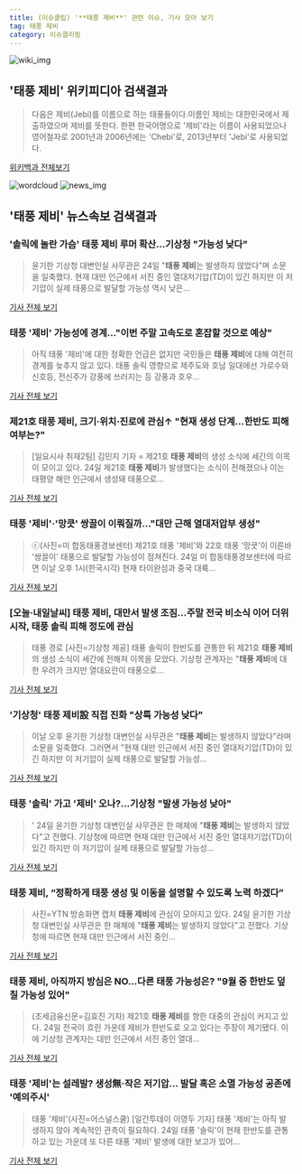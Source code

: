 ```yaml
---
title: (이슈클립) '**태풍 제비**' 관련 이슈, 기사 모아 보기
tag: 태풍 제비
category: 이슈클리핑
---
```

![wiki_img](https://user-images.githubusercontent.com/42597476/44503234-41136a80-a6d0-11e8-9071-6fc6418eafe4.png)
## **'**태풍 제비**'** 위키피디아 검색결과
>다음은 제비(Jebi)를 이름으로 하는 태풍들이다.이름인 제비는 대한민국에서 제출하였으며 제비를 뜻한다. 한편 한국어명으로 '제비'라는 이름이 사용되었으나 영어철자로 2001년과 2006년에는 'Chebi'로, 2013년부터 'Jebi'로 사용되었다.

<a href="https://ko.wikipedia.org/wiki/태풍 제비" target="_blank">위키백과 전체보기</a>

![wordcloud](https://s3.ap-northeast-2.amazonaws.com/lyrics101-wordcloud/2018-08-24-1535111601.png)
![news_img](https://user-images.githubusercontent.com/42597476/44507050-1206f400-a6e4-11e8-8d98-7ffbfebb353f.png)
## **'**태풍 제비**'** 뉴스속보 검색결과
### '솔릭에 놀란 가슴' **태풍 제비** 루머 확산…기상청 "가능성 낮다"

>윤기한 기상청 대변인실 사무관은 24일 "**태풍 제비**는 발생하지 않았다"며 소문을 일축했다. 현재 대만 인근에서 서진 중인 열대저기압(TD)이 있긴 하지만 이 저기압이 실제 태풍으로 발달할 가능성 역시 낮은...

<a href="http://news1.kr/articles/?3407491" target="_blank">기사 전체 보기</a>

### 태풍 '제비' 가능성에 경계…"이번 주말 고속도로 혼잡할 것으로 예상"

>아직 태풍 '제비'에 대한 정확한 언급은 없지만 국민들은 **태풍 제비**에 대해 여전히 경계를 늦추지 않고 있다. 태풍 솔릭 영향으로 제주도와 호남 일대에선 가로수와 신호등, 전신주가 강풍에 쓰러지는 등 강풍과 호우...

<a href="http://www.anewsa.com/detail.php?number=1360907&thread=09r06" target="_blank">기사 전체 보기</a>

### 제21호 **태풍 제비**, 크기·위치·진로에 관심↑ "현재 생성 단계…한반도 피해 여부는?"

>[일요시사 취재2팀]  김민지 기자 = 제21호 **태풍 제비**의 생성 소식에 세간의 이목이 모이고 있다. 24일 제21호 **태풍 제비**가 발생했다는 소식이 전해졌으나 이는 태평양 해안 인근에서 생성돼 태풍으로...

<a href="http://www.ilyosisa.co.kr/news/articleView.html?idxno=150988" target="_blank">기사 전체 보기</a>

### 태풍 '제비'·'망큿' 쌍끌이 이뤄질까…"대만 근해 열대저압부 생성"

>ⓒ(사진=미 합동태풍경보센터) 제21호 태풍 '제비'와 22호 태풍 '망큿'이 이른바 '쌍끌이' 태풍으로 발달할 가능성이 점쳐진다. 24일 미 합동태풍경보센터에 따르면 이날 오후 1시(한국시각) 현재 타이완섬과 중국 대륙...

<a href="http://www.dailian.co.kr/news/view/734793/?sc=naver" target="_blank">기사 전체 보기</a>

### [오늘·내일날씨] **태풍 제비**, 대만서 발생 조짐...주말 전국 비소식 이어 더위 시작, 태풍 솔릭 피해 정도에 관심

>태풍 경로 [사진=기상청 제공] 태풍 솔릭이 한반도를 관통한 뒤 제21호 **태풍 제비**의 생성 소식이 세간에 전해져 이목을 모았다.  기상청 관계자는 "**태풍 제비**에 대한 우려가 크지만 열대요란이 태풍으로...

<a href="http://www.sportsq.co.kr/news/articleView.html?idxno=299941" target="_blank">기사 전체 보기</a>

### '기상청' **태풍 제비**設 직접 진화 "상륙 가능성 낮다"

>이날 오후 윤기한 기상청 대변인실 사무관은 "**태풍 제비**는 발생하지 않았다"라며 소문을 일축했다.   그러면서 "현재 대만 인근에서 서진 중인 열대저기압(TD)이 있긴 하지만 이 저기압이 실제 태풍으로 발달할 가능성...

<a href="http://www.segye.com/content/html/2018/08/24/20180824003298.html?OutUrl=naver" target="_blank">기사 전체 보기</a>

### 태풍 '솔릭' 가고 '제비' 오나?…기상청 "발생 가능성 낮아"

>' 24일 윤기한 기상청 대변인실 사무관은 한 매체에 "**태풍 제비**는 발생하지 않았다"고 전했다. 기상청에 따르면 현재 대만 인근에서 서진 중인 열대저기압(TD)이 있긴 하지만 이 저기압이 실제 태풍으로 발달할 가능성...

<a href="http://www.joongboo.com/news/articleView.html?idxno=1281196" target="_blank">기사 전체 보기</a>

### **태풍 제비**, “정확하게 태풍 생성 및 이동을 설명할 수 있도록 노력 하겠다”

>사진=YTN 방송화면 캡처 **태풍 제비**에 관심이 모아지고 있다. 24일 윤기한 기상청 대변인실 사무관은 한 매체에 "**태풍 제비**는 발생하지 않았다"고 전했다. 기상청에 따르면 현재 대만 인근에서 서진 중인...

<a href="http://www.hkbs.co.kr/news/articleView.html?idxno=481117" target="_blank">기사 전체 보기</a>

### **태풍 제비**, 아직까지 방심은 NO…다른 태풍 가능성은? "9월 중 한반도 덮칠 가능성 있어"

>  (조세금융신문=김효진 기자) 제21호 **태풍 제비**를 향한 대중의 관심이 커지고 있다.   24일 전국이 흐린 가운데 제비가 한반도로 오고 있다는 주장이 제기됐다. 이에 기상청 관계자는 대만 인근에서 서진 중인 열대...

<a href="http://www.tfnews.co.kr/news/article.html?no=52160" target="_blank">기사 전체 보기</a>

### 태풍 '제비'는 설레발? 생성無·작은 저기압… 발달 혹은 소멸 가능성 공존에 '예의주시'

>태풍 '제비'(사진=어스널스쿨) [일간투데이 이영두 기자] 태풍 '제비'는 아직 발생하지 않아 계속적인 관측이 필요하다. 24일 태풍 '솔릭'이 현재 한반도를 관통하고 있는 가운데 또 다른 태풍 '제비' 발생에 대한 보고가 있어...

<a href="http://www.dtoday.co.kr/news/articleView.html?idxno=276129" target="_blank">기사 전체 보기</a>


